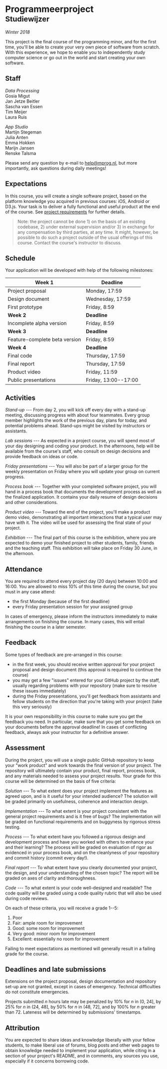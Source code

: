 # Programmeerproject<br><small>Studiewijzer</small>

*Winter 2018*

This project is the final course of the programming minor, and for the first time, you'll be able to create your very own piece of software from scratch. With this experience, we hope to enable you to independently study computer science or go out in the world and start creating your own software.

## Staff

*Data Processing*  
Gosia Migut  
Jan Jetze Beitler  
Sascha van Essen  
Tim Meijer  
Laura Ruis

*App Studio*  
Martijn Stegeman  
Julia Anten  
Emma Hokken  
Marijn Jansen  
Renske Talsma

Please send any question by e-mail to <help@mprog.nl>, but more importantly, ask questions during daily meetings!

## Expectations

In this course, you will create a single software project, based on the platform knowledge you acquired in previous courses: iOS, Android or D3.js. Your task is to deliver a fully functional and useful product at the end of the course. See [project requirements](/reference/requirements) for further details.

> Note: the project cannot be done 1) on the basis of an existing codebase, 2) under external supervision and/or 3) in exchange for any compensation by third parties, at any time. It might, however, be possible to do such a project outside of the usual offerings of this course. Contact the course's instructor to discuss.

## Schedule

Your application will be developed with help of the following milestones:

| Week 1                        | Deadline             |  
| ----------------------------- | -------------------- |  
| Project proposal              | Monday, 17:59        |  
| Design document               | Wednesday, 17:59     |  
| First prototype               | Friday, 8:59         |  
| **Week 2**                    | **Deadline**         |  
| Incomplete alpha version      | Friday, 8:59         |  
| **Week 3**                    | **Deadline**         |  
| Feature-complete beta version | Friday, 8:59         |  
| **Week 4**                    | **Deadline**         |  
| Final code                    | Thursday, 17:59      |  
| Final report                  | Thursday, 17:59      |  
| Product video                 | Friday,  11:59       |  
| Public presentations          | Friday, 13:00--17:00 |  

## Activities

*Stand-up* --- From day 2, you will kick off every day with a stand-up meeting, discussing progress with about four teammates. Every group member highlights the work of the previous day, plans for today, and potential problems ahead. Stand-ups might be visited by instructors or assistants.

*Lab sessions* --- As expected in a project course, you will spend most of your day designing and coding your product. In the afternoons, help will be available from the course's staff, who consult on design decisions and provide feedback on ideas or code.

*Friday presentations* --- You will also be part of a larger group for the weekly presentation on Friday where you will update your group on current progress.

*Process book* --- Together with your completed software project, you will hand in a process book that documents the development process as well as the finalized application. It contains your daily resume of design decisions and other considerations.

*Product video* --- Toward the end of the project, you'll make a product demo video, demonstrating all important interactions that a typical user may have with it. The video will be used for assessing the final state of your project.

*Exhibition* --- The final part of this course is the exhibition, where you are expected to demo your finished project to other students, family, friends and the teaching staff. This exhibition will take place on Friday 30 June, in the afternoon.

## Attendance

You are required to attend every project day (20 days) between 10:00 and 16:00. You are allowed to miss 10% of this time during the course, but you must in any case attend:

- the first Monday (because of the first deadline)
- every Friday presentation session for your assigned group

In cases of emergency, please inform the instructors immediately to make arrangements on finishing the course. In many cases, this will entail finishing the course in a later semester.

## Feedback

Some types of feedback are pre-arranged in this course:

- in the first week, you should receive written approval for your project proposal and design document (this approval is required to continue the course)
- you may get a few "issues" entered for your GitHub project by the staff, usually regarding problems with your repository (make sure to resolve these issues immediately)
- during the Friday presentations, you'll get feedback from assistants and fellow students on the direction that you're taking with your project (take this very seriously)

It is your own responsibility in this course to make sure you get the feedback you need. In particular, make sure that you get some feedback on your documents before the approval deadline! In cases of conflicting feedback, always ask your instructor for a definitive answer.


## Assessment

During the project, you will use a single public GitHub repository to keep your "work product" and work towards the final version of your project. The repository will ultimately contain your product, final report, process book, and any materials needed to assess your project results. Your grade for this course will be determined on the basis of five criteria:

*Solution* --- To what extent does your project implement the features as agreed upon, and is it useful for your intended audience? The solution will be graded primarily on usefulness, coherence and interaction design.

*Implementation* --- To what extent is your project consistent with the general project requirements and is it free of bugs? The implementation will be graded on functional requirements and on buggyness by rigorous stress testing.

*Process* --- To what extent have you followed a rigorous design and development process and have you worked with others to enhance your and their learning? The process will be graded on evaluation of rigor as evidenced in your process book, and on the cleanlyness of your repository and commit history (commit every day!).

*Final report* --- To what extent have you clearly documented your project, the design, and your understanding of the chosen topic? The report will be graded on axes of clarity and thoroughness.

*Code* --- To what extent is your code well-designed and readable? The code quality will be graded using a code quality rubric that will also be used during code reviews.

On each of these criteria, you will receive a grade 1--5:

1. Poor
2. Fair: ample room for improvement
3. Good: some room for improvement
4. Very good: minor room for improvement
5. Excellent: essentially no room for improvement

Failing to meet expectations as mentioned will generally result in a failing grade for the course.

## Deadlines and late submissions

Extensions on the project proposal, design documentation and repository set-up are not granted, except in cases of emergency. Technical difficulties do not constitute emergencies.

Projects submitted *n* hours late may be penalized by 10% for *n* in (0, 24], by 25% for *n* in (24, 48], by 50% for *n* in (48, 72], and by 100% for *n* greater than 72. Lateness will be determined by submissions' timestamps.

## Attribution

You are expected to share ideas and knowledge liberally with your fellow students, to make liberal use of forums, blog posts and other web pages to obtain knowledge needed to implement your application, while citing in a section of your project's README, and in comments, any sources you use, especially if it concerns borrowing code.
